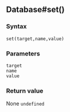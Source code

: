 ## Database#set()

### Syntax
```
set(target,name,value)
```

### Parameters
<dl>
    <dt><code>target</code></dt>
    <dt><code>name</code></dt>
    <dt><code>value</code></dt>
</dl>

### Return value

<dl>
    <dt>None <code>undefined</code></dt>
</dl>


